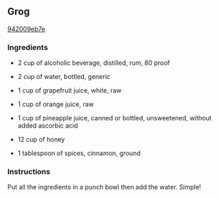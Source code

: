 ## Grog

[942009eb7e](http://www.food.com/recipe/grog-346397)

### Ingredients

 - 2 cup of alcoholic beverage, distilled, rum, 80 proof

 - 2 cup of water, bottled, generic

 - 1 cup of grapefruit juice, white, raw

 - 1 cup of orange juice, raw

 - 1 cup of pineapple juice, canned or bottled, unsweetened, without added ascorbic acid

 - 12 cup of honey

 - 1 tablespoon of spices, cinnamon, ground

### Instructions

Put all the ingredients in a punch bowl then add the water. Simple!